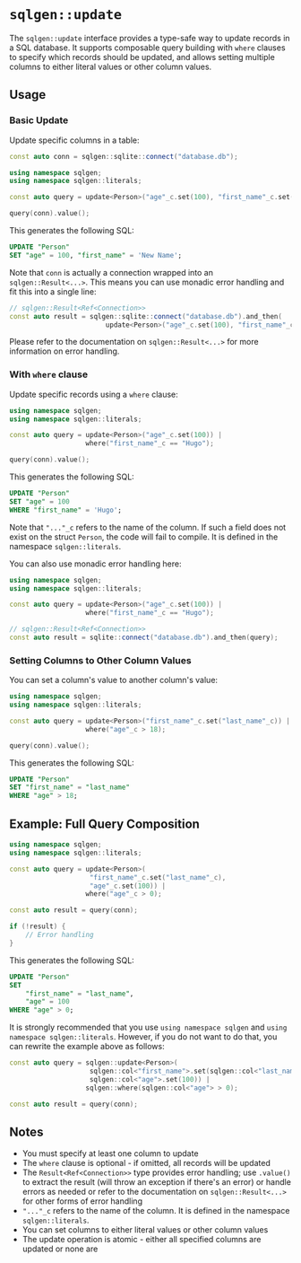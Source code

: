 # `sqlgen::update` 

The `sqlgen::update` interface provides a type-safe way to update records in a SQL database. It supports composable query building with `where` clauses to specify which records should be updated, and allows setting multiple columns to either literal values or other column values.

## Usage

### Basic Update

Update specific columns in a table:

```cpp
const auto conn = sqlgen::sqlite::connect("database.db");

using namespace sqlgen;
using namespace sqlgen::literals;

const auto query = update<Person>("age"_c.set(100), "first_name"_c.set("New Name"));

query(conn).value();
```

This generates the following SQL:

```sql
UPDATE "Person" 
SET "age" = 100, "first_name" = 'New Name';
```

Note that `conn` is actually a connection wrapped into an `sqlgen::Result<...>`.
This means you can use monadic error handling and fit this into a single line:

```cpp
// sqlgen::Result<Ref<Connection>>
const auto result = sqlgen::sqlite::connect("database.db").and_then(
                        update<Person>("age"_c.set(100), "first_name"_c.set("New Name")));
```

Please refer to the documentation on `sqlgen::Result<...>` for more information on error handling.

### With `where` clause

Update specific records using a `where` clause:

```cpp
using namespace sqlgen;
using namespace sqlgen::literals;

const auto query = update<Person>("age"_c.set(100)) |
                   where("first_name"_c == "Hugo");

query(conn).value();
```

This generates the following SQL:

```sql
UPDATE "Person"
SET "age" = 100
WHERE "first_name" = 'Hugo';
```

Note that `"..."_c` refers to the name of the column. If such a field does not
exist on the struct `Person`, the code will fail to compile. It is defined 
in the namespace `sqlgen::literals`.

You can also use monadic error handling here:

```cpp
using namespace sqlgen;
using namespace sqlgen::literals;

const auto query = update<Person>("age"_c.set(100)) |
                   where("first_name"_c == "Hugo");

// sqlgen::Result<Ref<Connection>>
const auto result = sqlite::connect("database.db").and_then(query);
```

### Setting Columns to Other Column Values

You can set a column's value to another column's value:

```cpp
using namespace sqlgen;
using namespace sqlgen::literals;

const auto query = update<Person>("first_name"_c.set("last_name"_c)) |
                   where("age"_c > 18);

query(conn).value();
```

This generates the following SQL:

```sql
UPDATE "Person"
SET "first_name" = "last_name"
WHERE "age" > 18;
```

## Example: Full Query Composition

```cpp
using namespace sqlgen;
using namespace sqlgen::literals;

const auto query = update<Person>(
                    "first_name"_c.set("last_name"_c),
                    "age"_c.set(100)) |
                   where("age"_c > 0);

const auto result = query(conn);

if (!result) {
    // Error handling
}
```

This generates the following SQL:

```sql
UPDATE "Person"
SET 
    "first_name" = "last_name",
    "age" = 100
WHERE "age" > 0;
```

It is strongly recommended that you use `using namespace sqlgen`
and `using namespace sqlgen::literals`. However,
if you do not want to do that, you can rewrite the example above as follows:

```cpp
const auto query = sqlgen::update<Person>(
                    sqlgen::col<"first_name">.set(sqlgen::col<"last_name">),
                    sqlgen::col<"age">.set(100)) |
                   sqlgen::where(sqlgen::col<"age"> > 0);

const auto result = query(conn);
```

## Notes

- You must specify at least one column to update
- The `where` clause is optional - if omitted, all records will be updated
- The `Result<Ref<Connection>>` type provides error handling; use `.value()` to extract the result (will throw an exception if there's an error) or handle errors as needed or refer to the documentation on `sqlgen::Result<...>` for other forms of error handling
- `"..."_c` refers to the name of the column. It is defined in the namespace `sqlgen::literals`.
- You can set columns to either literal values or other column values
- The update operation is atomic - either all specified columns are updated or none are

